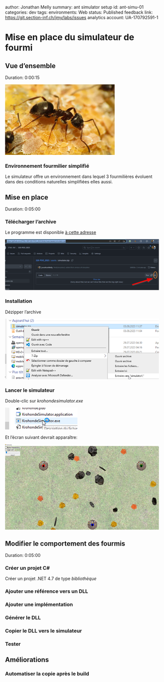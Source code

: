 author: Jonathan Melly
summary: ant simulator setup
id: ant-simu-01
categories: dev
tags: 
environments: Web
status: Published
feedback link: https://git.section-inf.ch/jmy/labs/issues
analytics account: UA-170792591-1

# Mise en place du simulateur de fourmi

## Vue d’ensemble
Duration: 0:00:15

![thymio](assets/ant-simu/ant-01.png)

### Environnement fourmilier simplifié
Le simulateur offre un environnement dans lequel 3 fourmilières évoluent dans des conditions naturelles simplifiées elles aussi.

## Mise en place
Duration: 0:05:00

### Télécharger l’archive

Le programme est disponible [à cette adresse](https://github.com/ETML-INF/320-POO_2023/blob/main/assets/simulator.zip)

![bouton pour télécharger](assets/ant-simu/ant-simu-02-download.png)


### Installation

Dézipper l’archive

![unzip](assets/ant-simu/ant-03-extract.png)

### Lancer le simulateur

Double-clic sur *krohondesimulator.exe*

![](assets/ant-simu/04-exe.png)

Et l’écran suivant devrait apparaître:

![](assets/ant-simu/05-simu.png)


## Modifier le comportement des fourmis
Duration: 0:05:00


### Créer un projet C#
Créer un projet .NET 4.7 de type *bibliothèque*

### Ajouter une référence vers un DLL

### Ajouter une implémentation

### Générer le DLL

### Copier le DLL vers le simulateur

### Tester

## Améliorations
### Automatiser la copie après le build

